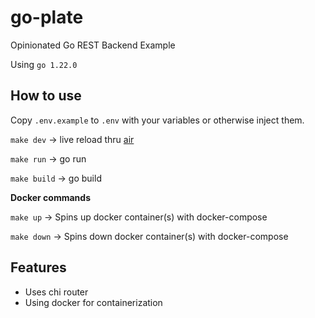 # go-plate

Opinionated Go REST Backend Example

Using `go 1.22.0`

## How to use

Copy `.env.example` to `.env` with your variables or otherwise inject them.

`make dev` -> live reload thru [air](https://github.com/air-verse/air)

`make run` -> go run

`make build` -> go build

**Docker commands**

`make up` -> Spins up docker container(s) with docker-compose

`make down` -> Spins down docker container(s) with docker-compose

## Features

- Uses chi router
- Using docker for containerization
